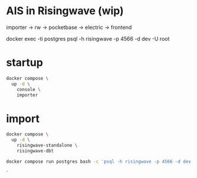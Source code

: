 # AIS in Risingwave (wip)

importer -> rw -> pocketbase -> electric -> frontend

docker exec -ti postgres psql -h risingwave -p 4566 -d dev -U root

# startup

```bash
docker compose \
  up -d \
    console \
    importer
```

# import 
```bash
docker compose \
  up -d \
    risingwave-standalone \
    risingwave-dbt
```

```bash
docker compose run postgres bash -c 'psql -h risingwave -p 4566 -d dev -U root -c "select * from ais_source"'
```

`

